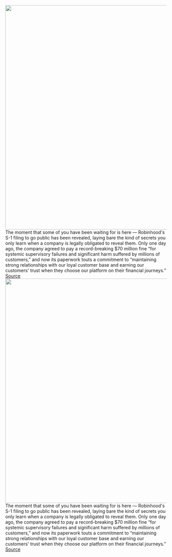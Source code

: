 <img src='https://cdn.vox-cdn.com/thumbor/fOcJwgA-SKvkx3-b5waBZIl3z58=/0x0:2040x1360/1200x800/filters:focal(857x517:1183x843)/cdn.vox-cdn.com/uploads/chorus_image/image/69530340/acastro_210129_1777_robinhood_0001.0.jpg' width='700px' /><br/>
The moment that some of you have been waiting for is here — Robinhood's S-1 filing to go public has been revealed, laying bare the kind of secrets you only learn when a company is legally obligated to reveal them. Only one day ago, the company agreed to pay a record-breaking $70 million fine “for systemic supervisory failures and significant harm suffered by millions of customers,” and now its paperwork touts a commitment to “maintaining strong relationships with our loyal customer base and earning our customers' trust when they choose our platform on their financial journeys.”
<a href='https://www.theverge.com/2021/7/1/22559438/robinhood-ipo-dogecoin-hood-revenue-2021'> Source <a/><img src='https://cdn.vox-cdn.com/thumbor/fOcJwgA-SKvkx3-b5waBZIl3z58=/0x0:2040x1360/1200x800/filters:focal(857x517:1183x843)/cdn.vox-cdn.com/uploads/chorus_image/image/69530340/acastro_210129_1777_robinhood_0001.0.jpg' width='700px' /><br/>
The moment that some of you have been waiting for is here — Robinhood's S-1 filing to go public has been revealed, laying bare the kind of secrets you only learn when a company is legally obligated to reveal them. Only one day ago, the company agreed to pay a record-breaking $70 million fine “for systemic supervisory failures and significant harm suffered by millions of customers,” and now its paperwork touts a commitment to “maintaining strong relationships with our loyal customer base and earning our customers' trust when they choose our platform on their financial journeys.”
<a href='https://www.theverge.com/2021/7/1/22559438/robinhood-ipo-dogecoin-hood-revenue-2021'> Source <a/>